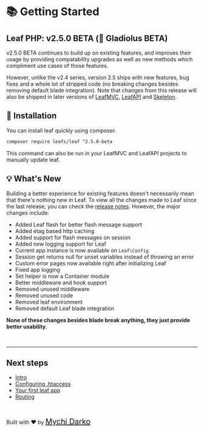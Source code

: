 # 📚 Getting Started

## Leaf PHP: v2.5.0 BETA (💠 Gladiolus BETA)

v2.5.0 BETA continues to build up on existing features, and improves their usage by providing compatability upgrades as well as new methods which compliment use cases of those features.

However, unlike the v2.4 series, version 2.5 ships with new features, bug fixes and a whole lot of stripped code (no breaking changes besides removing default blade integration). Note that changes from this release will also be shipped in later versions of [LeafMVC](/leaf-mvc/), [LeafAPI](/leaf-api/) and [Skeleton](/skeleton/).

## 📁 Installation

You can install leaf quickly using composer.

```bash
composer require leafs/leaf ^2.5.0-beta
```

This command can also be run in your LeafMVC and LeafAPI projects to manually update leaf.

## 💡 What's New

Building a better experience for existing features doesn't necessarily mean that there's nothing new in Leaf. To view all the changes made to Leaf since the last release, you can check the [release notes](https://github.com/leafsphp/leaf/releases/tag/v2.5.0-beta). However, the major changes include:

- Added Leaf flash for better flash message support
- Added etag based http caching
- Added support for flash messages on session
- Added new logging support for Leaf
- Current app instance is now available on `Leaf\Config`
- Session get returns null for unset variables instead of throwing an error
- Custom error pages now available right after initializing Leaf
- Fixed app logging
- Set helper is now a Container module
- Better middleware and hook support
- Removed unused middleware
- Removed unused code
- Removed leaf environment
- Removed default Leaf blade integration

**None of these changes besides blade break anything, they just provide better usability.**

<br>
<hr>

## Next steps

- [Intro](leaf/v/2.5.0-beta/intro/)
- [Configuring .htaccess](leaf/v/2.5.0-beta/intro/htaccess)
- [Your first leaf app](leaf/v/2.5.0-beta/intro/first)
- [Routing](leaf/v/2.5.0-beta/routing/)

<br>

Built with ❤ by <a href="https://mychi.netlify.app" style="font-size: 20px; color: #111;" target="_blank">Mychi Darko</a>
